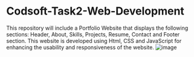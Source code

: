 # Codsoft-Task2-Web-Development
This repository will include a Portfolio Website that displays the following sections: Header, About, Skills, Projects, Resume, Contact and Footer section. This website is developed using Html, CSS and JavaScript for enhancing the usability and responsiveness of the website.
![image](https://github.com/NumlStudentSE/Codsoft-Task2-Web-Development/assets/114599159/63727800-1ce4-485d-be6e-4655d1fac42d)

